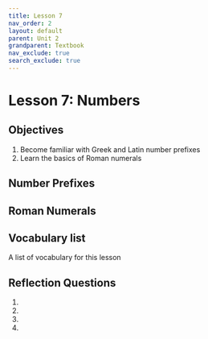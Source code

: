 ```yaml
---
title: Lesson 7
nav_order: 2
layout: default
parent: Unit 2
grandparent: Textbook
nav_exclude: true
search_exclude: true
---
```


# Lesson 7: Numbers

## Objectives

1. Become familiar with Greek and Latin number prefixes
2. Learn the basics of Roman numerals

## Number Prefixes

## Roman Numerals

## Vocabulary list

A list of vocabulary for this lesson

## Reflection Questions

1.
2.
3.
4.
